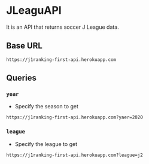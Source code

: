 # JLeaguAPI
It is an API that returns soccer J League data.

## Base URL
`https://j1ranking-first-api.herokuapp.com`

## Queries
### `year`
- Specify the season to get
```
https://j1ranking-first-api.herokuapp.com?yaer=2020
```
### `league`
- Specify the league to get
```
https://j1ranking-first-api.herokuapp.com?league=j2
```
